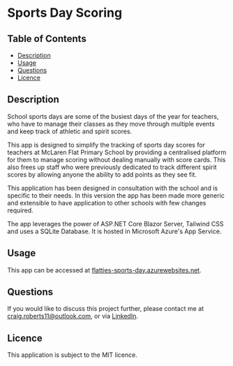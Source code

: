 # Sports Day Scoring

## Table of Contents

- [Description](#description)
- [Usage](#usage)
- [Questions](#questions)
- [Licence](#licence)

## Description

School sports days are some of the busiest days of the year for teachers, who have to manage their classes as they move through multiple events and keep track of athletic and spirit scores.

This app is designed to simplify the tracking of sports day scores for teachers at McLaren Flat Primary School by providing a centralised platform for them to manage scoring without dealing manually with score cards. This also frees up staff who were previously dedicated to track different spirit scores by allowing anyone the ability to add points as they see fit.

This application has been designed in consultation with the school and is specific to their needs. In this version the app has been made more generic and extensible to have application to other schools with few changes required.

The app leverages the power of ASP.NET Core Blazor Server, Tailwind CSS and uses a SQLite Database. It is hosted in Microsoft Azure's App Service. 

## Usage
This app can be accessed at [flatties-sports-day.azurewebsites.net](flatties-sports-day.azurewebsites.net).

## Questions

If you would like to discuss this project further, please contact me at craig.roberts11@outlook.com, or via [LinkedIn](https://www.linkedin.com/in/craig-roberts-9ba409243/).

## Licence

This application is subject to the MIT licence.
